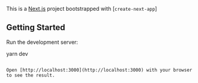 This is a [Next.js](https://nextjs.org/) project bootstrapped with [`create-next-app`]

## Getting Started

Run the development server:

yarn dev
```

Open [http://localhost:3000](http://localhost:3000) with your browser to see the result.

